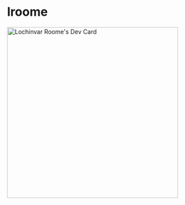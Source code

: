 # lroome

<a href="https://app.daily.dev/lochinvar"><img src="https://api.daily.dev/devcards/55d5deed80b84d18b694d43bb6099c11.png?r=086" width="400" alt="Lochinvar Roome's Dev Card"/></a>
